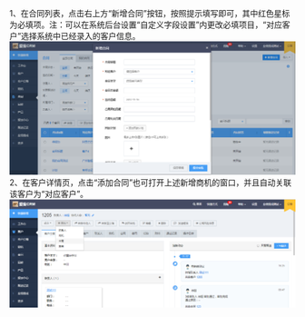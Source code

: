 1、在合同列表，点击右上方“新增合同”按钮，按照提示填写即可，其中红色星标为必填项。注：可以在系统后台设置“自定义字段设置”内更改必填项目，“对应客户”选择系统中已经录入的客户信息。![](/assets/2.png)2、在客户详情页，点击“添加合同”也可打开上述新增商机的窗口，并且自动关联该客户为“对应客户”。![](/assets/4.png)

